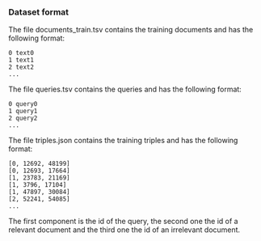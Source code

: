 ### Dataset format

The file documents_train.tsv contains the training documents and has the following format:
```
0 text0
1 text1
2 text2
...
```

The file queries.tsv contains the queries and has the following format:
```
0 query0
1 query1
2 query2
...
```

The file triples.json contains the training triples and has the following format:
```
[0, 12692, 48199]
[0, 12693, 17664]
[1, 23783, 21169]
[1, 3796, 17104]
[1, 47897, 30084]
[2, 52241, 54085]
...
```

The first component is the id of the query, the second one the id of a relevant 
document and the third one the id of an irrelevant document.